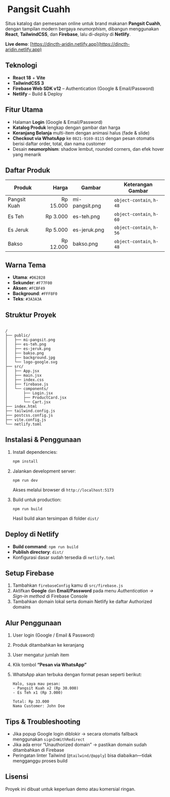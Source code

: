 # ​ Pangsit Cuahh

Situs katalog dan pemesanan online untuk brand makanan **Pangsit Cuahh**, dengan tampilan modern bergaya *neumorphism*, dibangun menggunakan **React**, **TailwindCSS**, dan **Firebase**, lalu di-*deploy* di **Netlify**.

**Live demo**: [https://dincth-aridin.netlify.app](https://dincth-aridin.netlify.app)

##  Teknologi

- **React 18** + **Vite**  
- **TailwindCSS 3**  
- **Firebase Web SDK v12** – Authentication (Google & Email/Password)  
- **Netlify** – Build & Deploy  

##  Fitur Utama

- Halaman **Login** (Google & Email/Password)  
- **Katalog Produk** lengkap dengan gambar dan harga  
- **Keranjang Belanja** multi-item dengan animasi halus (fade & slide)  
- **Checkout via WhatsApp** ke `0821-9169-8115` dengan pesan otomatis berisi daftar order, total, dan nama customer  
- Desain **neumorphism**: shadow lembut, rounded corners, dan efek hover yang menarik  

##  Daftar Produk

| Produk        | Harga      | Gambar         | Keterangan Gambar |
|---------------|-----------:|----------------|------------------|
| Pangsit Kuah  | Rp 15.000  | mi-pangsit.png | `object-contain`, `h-48` |
| Es Teh        | Rp 3.000   | es-teh.png     | `object-contain`, `h-60` |
| Es Jeruk      | Rp 5.000   | es-jeruk.png   | `object-contain`, `h-56` |
| Bakso         | Rp 12.000  | bakso.png      | `object-contain`, `h-48` |

##  Warna Tema

- **Utama**: `#D62828`  
- **Sekunder**: `#F77F00`  
- **Aksen**: `#FCBF49`  
- **Background**: `#FFF8F0`  
- **Teks**: `#3A3A3A`  

##  Struktur Proyek

```

/
├── public/
│   ├── mi-pangsit.png
│   ├── es-teh.png
│   ├── es-jeruk.png
│   ├── bakso.png
│   ├── background.jpg
│   └── logo-google.svg
├── src/
│   ├── App.jsx
│   ├── main.jsx
│   ├── index.css
│   ├── firebase.js
│   └── components/
│       ├── Login.jsx
│       ├── ProductCard.jsx
│       └── Cart.jsx
├── index.html
├── tailwind.config.js
├── postcss.config.js
├── vite.config.js
└── netlify.toml

````

##  Instalasi & Penggunaan

1. Install dependencies:
   ```bash
   npm install
   ```

2. Jalankan development server:

   ```
   npm run dev
   ```

   Akses melalui browser di `http://localhost:5173`

3. Build untuk production:

   ```
   npm run build
   ```

   Hasil build akan tersimpan di folder `dist/`

## Deploy di Netlify

* **Build command**: `npm run build`
* **Publish directory**: `dist/`
* Konfigurasi dasar sudah tersedia di `netlify.toml`

## Setup Firebase

1. Tambahkan `firebaseConfig` kamu di `src/firebase.js`
2. Aktifkan **Google** dan **Email/Password** pada menu *Authentication → Sign-in method* di Firebase Console
3. Tambahkan domain lokal serta domain Netlify ke daftar Authorized domains

## Alur Penggunaan

1. User login (Google / Email & Password)
2. Produk ditambahkan ke keranjang
3. User mengatur jumlah item
4. Klik tombol **“Pesan via WhatsApp”**
5. WhatsApp akan terbuka dengan format pesan seperti berikut:

   ```
   Halo, saya mau pesan:
   - Pangsit Kuah x2 (Rp 30.000)
   - Es Teh x1 (Rp 3.000)

   Total: Rp 33.000
   Nama Customer: John Doe
   ```

## Tips & Troubleshooting

* Jika popup Google login diblokir → secara otomatis fallback menggunakan `signInWithRedirect`
* Jika ada error “Unauthorized domain” → pastikan domain sudah ditambahkan di Firebase
* Peringatan linter Tailwind (`@tailwind/@apply`) bisa diabaikan—tidak mengganggu proses build

## Lisensi

Proyek ini dibuat untuk keperluan demo atau komersial ringan.
